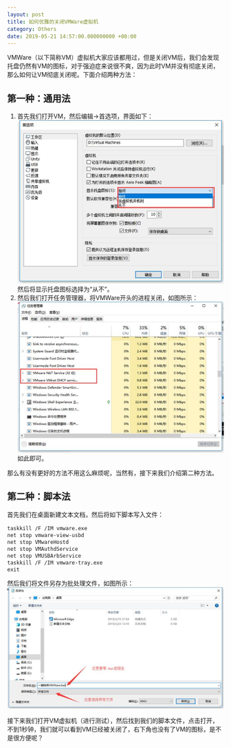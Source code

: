 ```yaml
---
layout: post
title: 如何优雅的关闭VMWare虚拟机
category: Others
date: 2019-05-21 14:57:00.000000000 +08:00
---
```


VMWare（以下简称VM）虚拟机大家应该都用过，但是关闭VM后，我们会发现托盘仍然有VM的图标，对于强迫症来说很不爽，因为此时VM并没有彻底关闭，那么如何让VM彻底关闭呢。下面介绍两种方法：

## 第一种：通用法
1. 首先我们打开VM，然后编辑->首选项，界面如下：
![虚拟机首选项界面](/assets/images/40d9f81f93b84428b78b7fb781d7348b.jpeg)
然后将显示托盘图标选择为“从不”。
2. 然后我们打开任务管理器，将VMWare开头的进程关闭，如图所示：
![任务管理器界面](/assets/images/e512c7cef7b9426b8254c4ba88132d26.jpeg)
如此即可。

那么有没有更好的方法不用这么麻烦呢，当然有，接下来我们介绍第二种方法。

## 第二种：脚本法
首先我们在桌面新建文本文档，然后将如下脚本写入文件：
```
taskkill /F /IM vmware.exe
net stop vmware-view-usbd
net stop VMwareHostd
net stop VMAuthdService
net stop VMUSBArbService
taskkill /F /IM vmware-tray.exe
exit
```
然后我们将文件另存为批处理文件，如图所示：
![保存文件](/assets/images/64d98ec28d9148d7879cdb92bf9fb682.jpeg)

接下来我们打开VM虚拟机（进行测试），然后找到我们的脚本文件，点击打开，不到1秒钟，我们就可以看到VM已经被关闭了，右下角也没有了VM的图标，是不是很方便呢？